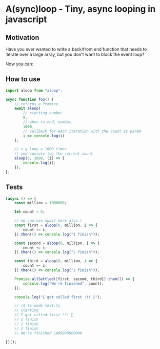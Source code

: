 # A(sync)loop - Tiny, async looping in javascript

## Motivation
Have you ever wanted to write a back/front end function that needs to iterate over a large array, but you don't want to block the event loop?

Now you can:

## How to use

```ts
import aloop from "aloop";

async function foo() {
    // returns a Promise
    await aloop(
        // starting number
        0,
        // when to end, number,
        1000,
        // callback for each iteration with the count as param
        i => console.log(i)
    );

    // e.g loop a 1000 times 
    // and console log the current count
    aloop(0, 1000, (i) => {
        console.log(i);
    });
};
```

## Tests

```ts
(async () => {
    const million = 1000000;

    let count = 0;

    // we can use await here also !
    const first = aloop(0, million, i => {
        count += i;
    }).then(() => console.log("1 finish"));

    const second = aloop(0, million, i => {
        count += i;
    }).then(() => console.log("2 finish"));

    const third = aloop(0, million, i => {
        count += i;
    }).then(() => console.log("3 finish"));

    Promise.allSettled([first, second, third]).then(() => {
        console.log("We're finished", count);
    });

    console.log("I got called first !!! 🤯");

    // /$ ts-node test.ts
    // Starting
    // I got called first !!! 🤯
    // 1 finish
    // 2 finish
    // 3 finish
    // We're finished 1499998500000

})();
```